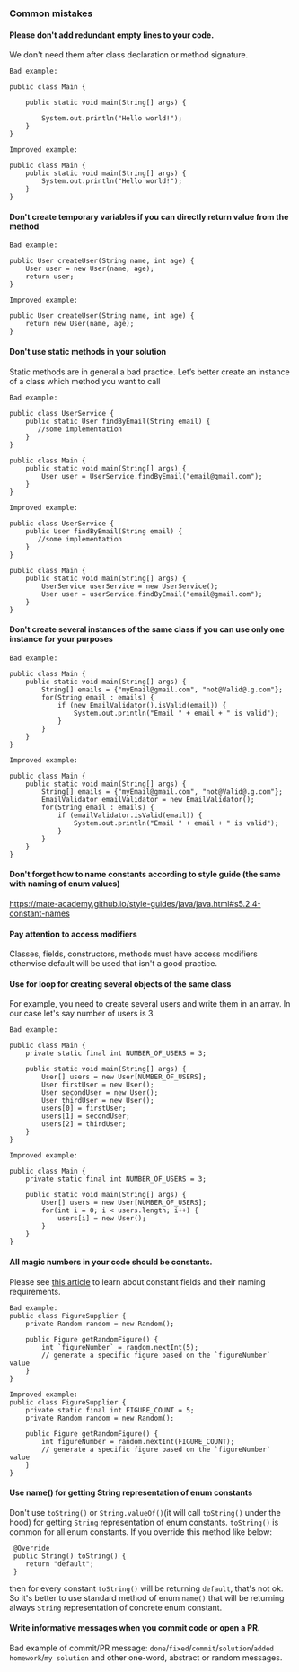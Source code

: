### Common mistakes

#### Please don't add redundant empty lines to your code.
We don't need them after class declaration or method signature.
```
Bad example:

public class Main {

    public static void main(String[] args) {
    
        System.out.println("Hello world!");
    }
}
```
```
Improved example:

public class Main {
    public static void main(String[] args) {
        System.out.println("Hello world!");
    }
}
```

#### Don't create temporary variables if you can directly return value from the method
```
Bad example:

public User createUser(String name, int age) {
    User user = new User(name, age);
    return user;
}
```
```
Improved example:

public User createUser(String name, int age) {
    return new User(name, age);
}
```

#### Don't use static methods in your solution
Static methods are in general a bad practice. Let’s better create an instance of a class which method you want to call
```
Bad example:

public class UserService {
    public static User findByEmail(String email) {
       //some implementation
    }
}

public class Main {
    public static void main(String[] args) {
        User user = UserService.findByEmail("email@gmail.com");
    }
}
```
```
Improved example:

public class UserService {
    public User findByEmail(String email) {
       //some implementation
    }
}

public class Main {
    public static void main(String[] args) {
        UserService userService = new UserService();
        User user = userService.findByEmail("email@gmail.com");
    }
}
```


#### Don't create several instances of the same class if you can use only one instance for your purposes
```
Bad example:

public class Main {
    public static void main(String[] args) {
        String[] emails = {"myEmail@gmail.com", "not@Valid@.g.com"};
        for(String email : emails) {
            if (new EmailValidator().isValid(email)) {
                System.out.println("Email " + email + " is valid");
            }
        }
    }
}
```
```
Improved example:

public class Main {
    public static void main(String[] args) {
        String[] emails = {"myEmail@gmail.com", "not@Valid@.g.com"};
        EmailValidator emailValidator = new EmailValidator();
        for(String email : emails) {
            if (emailValidator.isValid(email)) {
                System.out.println("Email " + email + " is valid");
            }
        }
    }
}
```

#### Don't forget how to name constants according to style guide (the same with naming of enum values)

https://mate-academy.github.io/style-guides/java/java.html#s5.2.4-constant-names

#### Pay attention to access modifiers

Classes, fields, constructors, methods must have access modifiers otherwise default will be used that isn't a good practice.

#### Use for loop for creating several objects of the same class 
For example, you need to create several users and write them in an array. In our case let's say number of users is 3.
```
Bad example:

public class Main {
    private static final int NUMBER_OF_USERS = 3;
    
    public static void main(String[] args) {
        User[] users = new User[NUMBER_OF_USERS];
        User firstUser = new User();
        User secondUser = new User();
        User thirdUser = new User();
        users[0] = firstUser;
        users[1] = secondUser;
        users[2] = thirdUser;
    }
}
```
```
Improved example:

public class Main {
    private static final int NUMBER_OF_USERS = 3;
    
    public static void main(String[] args) {
        User[] users = new User[NUMBER_OF_USERS];
        for(int i = 0; i < users.length; i++) {
            users[i] = new User();
        }
    }
}
```

#### All magic numbers in your code should be constants.
Please see [this article](https://mate-academy.github.io/style-guides/java/java.html#s5.2.4-constant-names) to learn about constant fields and their naming requirements.
```
Bad example:
public class FigureSupplier {
    private Random random = new Random();
    
    public Figure getRandomFigure() {
        int `figureNumber` = random.nextInt(5);
        // generate a specific figure based on the `figureNumber` value
    }
}
```
```
Improved example:
public class FigureSupplier {
    private static final int FIGURE_COUNT = 5;
    private Random random = new Random();
    
    public Figure getRandomFigure() {
        int figureNumber = random.nextInt(FIGURE_COUNT);
        // generate a specific figure based on the `figureNumber` value
    }
}
```

#### Use name() for getting String representation of enum constants

Don't use `toString()` or `String.valueOf()`(it will call `toString()` under the hood) for getting `String` representation of enum constants.
`toString()` is common for all enum constants. If you override this method like below:
````
 @Override
 public String() toString() {
    return "default";
 }
````
then for every constant `toString()` will be returning `default`, that's not ok. So it's better to use standard method of enum `name()`
that will be returning always `String` representation of concrete enum constant.


#### Write informative messages when you commit code or open a PR.
         
Bad example of commit/PR message: `done`/`fixed`/`commit`/`solution`/`added homework`/`my solution` and other one-word, abstract or random messages. 
